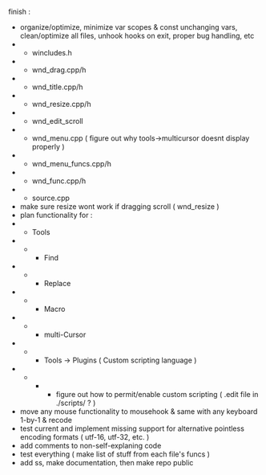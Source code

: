 finish :
- organize/optimize, minimize var scopes & const unchanging vars, clean/optimize all files, unhook hooks on exit, proper bug handling, etc
- - wincludes.h
- - wnd_drag.cpp/h
- - wnd_title.cpp/h
- - wnd_resize.cpp/h
- - wnd_edit_scroll
- - wnd_menu.cpp ( figure out why tools->multicursor doesnt display properly )
- - wnd_menu_funcs.cpp/h
- - wnd_func.cpp/h
- - source.cpp
- make sure resize wont work if dragging scroll ( wnd_resize )
- plan functionality for :
- - Tools
- - - Find
- - - Replace
- - - Macro
- - - multi-Cursor
- - - Tools -> Plugins ( Custom scripting language )
- - - - figure out how to permit/enable custom scripting ( .edit file in ./scripts/ ? )
- move any mouse functionality to mousehook & same with any keyboard 1-by-1 & recode
- test current and implement missing support for alternative pointless encoding formats ( utf-16, utf-32, etc. )
- add comments to non-self-explaning code
- test everything ( make list of stuff from each file's funcs )
- add ss, make documentation, then make repo public